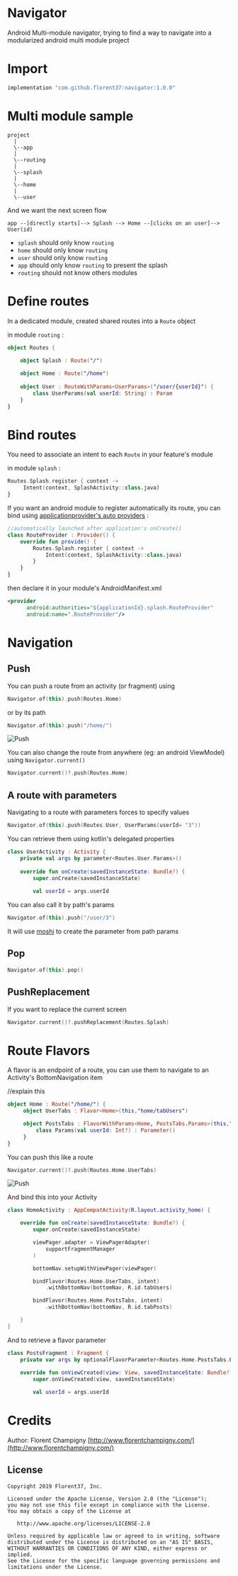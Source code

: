 # Navigator

Android Multi-module navigator, trying to find a way to navigate into a modularized android multi module project

# Import

```groovy
implementation "com.github.florent37:navigator:1.0.0"
```

# Multi module sample

```
project
  |
  \--app
  |
  \--routing
  |
  \--splash
  |
  \--home
  |
  \--user
```

And we want the next screen flow
```
app --[directly starts]--> Splash --> Home --[clicks on an user]--> User(id) 
```

- `splash` should only know `routing`
- `home` should only know `routing`
- `user` should only know `routing`
- `app` should only know `routing` to present the splash
- `routing` should not know others modules

# Define routes 

In a dedicated module, created shared routes into a `Route` object

in module `routing` :
```kotlin
object Routes {

    object Splash : Route("/")
    
    object Home : Route("/home")
    
    object User : RouteWithParams<UserParams>("/user/{userId}") {
        class UserParams(val userId: String) : Param
    }
}
```

# Bind routes

You need to associate an intent to each `Route` in your feature's module

in module `splash` :
```kotlin
Routes.Splash.register { context ->
     Intent(context, SplashActivity::class.java)
}
```

If you want an android module to register automatically its route, 
you can bind using [applicationprovider's auto providers](https://github.com/florent37/ApplicationProvider) :

```kotlin
//automatically launched after application's onCreate()
class RouteProvider : Provider() {
    override fun provide() {
        Routes.Splash.register { context ->
            Intent(context, SplashActivity::class.java)
        }
    }
}
```

then declare it in your module's AndroidManifest.xml

```xml
<provider
      android:authorities="${applicationId}.splash.RouteProvider"
      android:name=".RouteProvider"/>
```

# Navigation

## Push

You can push a route from an activity (or fragment) using 

```kotlin
Navigator.of(this).push(Routes.Home)
```

or by its path

```kotlin
Navigator.of(this).push("/home/")
```


![Push](./medias/splash_push.png)

You can also change the route from anywhere (eg: an android ViewModel) using `Navigator.current()`

```kotlin
Navigator.current()?.push(Routes.Home)
```

## A route with parameters

Navigating to a route with parameters forces to specify values
```kotlin
Navigator.of(this).push(Routes.User, UserParams(userId= "3"))
```

You can retrieve them using kotlin's delegated properties

```kotlin
class UserActivity : Activity {
    private val args by parameter<Routes.User.Params>()
    
    override fun onCreate(savedInstanceState: Bundle?) {
        super.onCreate(savedInstanceState)
    
        val userId = args.userId
```

You can also call it by path's params
```kotlin
Navigator.of(this).push("/user/3")
```

It will use [moshi](https://github.com/square/moshi) to create the parameter from path params

## Pop

```kotlin
Navigator.of(this).pop()
```

## PushReplacement

If you want to replace the current screen

```kotlin
Navigator.current()?.pushReplacement(Routes.Splash)
```

# Route Flavors

A flavor is an endpoint of a route, you can use them to navigate to an Activity's BottomNavigation item

//explain this

```kotlin
object Home : Route("/home/") {
     object UserTabs : Flavor<Home>(this,"home/tabUsers")

     object PostsTabs : FlavorWithParams<Home, PostsTabs.Params>(this,"home/tabPosts") {
         class Params(val userId: Int?) : Parameter()
     }
}
```

You can push this like a route

```kotlin
Navigator.current()?.push(Routes.Home.UserTabs)
```

![Push](./medias/flavor.png)

And bind this into your Activity

```kotlin
class HomeActivity : AppCompatActivity(R.layout.activity_home) {

    override fun onCreate(savedInstanceState: Bundle?) {
        super.onCreate(savedInstanceState)

        viewPager.adapter = ViewPagerAdapter(
            supportFragmentManager
        )

        bottomNav.setupWithViewPager(viewPager)

        bindFlavor(Routes.Home.UserTabs, intent)
            .withBottomNav(bottomNav, R.id.tabUsers)

        bindFlavor(Routes.Home.PostsTabs, intent)
            .withBottomNav(bottomNav, R.id.tabPosts)

    }
}
```

And to retrieve a flavor parameter

```kotlin
class PostsFragment : Fragment {
    private var args by optionalFlavorParameter<Routes.Home.PostsTabs.Params>()
    
    override fun onViewCreated(view: View, savedInstanceState: Bundle?) {
        super.onViewCreated(view, savedInstanceState)

        val userId = args.userId
```

# Credits

Author: Florent Champigny [http://www.florentchampigny.com/](http://www.florentchampigny.com/)


License
--------

    Copyright 2019 Florent37, Inc.

    Licensed under the Apache License, Version 2.0 (the "License");
    you may not use this file except in compliance with the License.
    You may obtain a copy of the License at

       http://www.apache.org/licenses/LICENSE-2.0

    Unless required by applicable law or agreed to in writing, software
    distributed under the License is distributed on an "AS IS" BASIS,
    WITHOUT WARRANTIES OR CONDITIONS OF ANY KIND, either express or implied.
    See the License for the specific language governing permissions and
    limitations under the License.
